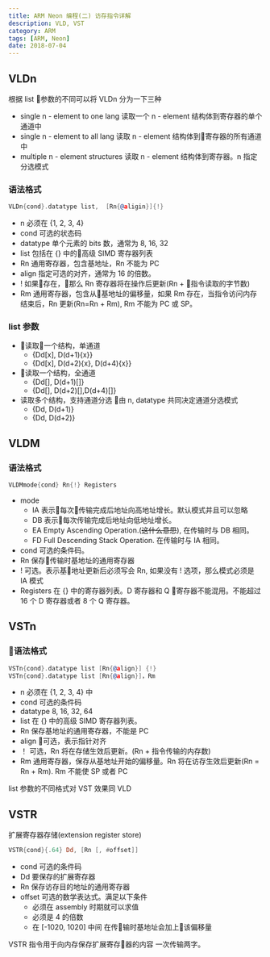 ```yaml
---
title: ARM Neon 编程(二) 访存指令详解
description: VLD, VST
category: ARM
tags: [ARM, Neon]
date: 2018-07-04
---
```


## VLDn

根据 list 参数的不同可以将 VLDn 分为一下三种

- single n - element to one lang
    读取一个 n - element 结构体到寄存器的单个通道中
- single n - element to all lang
    读取 n - element 结构体到寄存器的所有通道中
- multiple n - element structures
    读取 n - element 结构体到寄存器。n 指定分选模式

### 语法格式

```asm
VLDn{cond}.datatype list,  [Rn{@aligin}]{!}
```

- n
    必须在 {1, 2, 3, 4}
- cond
    可选的状态码
- datatype
    单个元素的 bits 数，通常为 8, 16, 32
- list
    包括在 {} 中的高级 SIMD 寄存器列表
- Rn
    通用寄存器，包含基地址，Rn 不能为 PC
- align
    指定可选的对齐，通常为 16 的倍数。
- !
    如果存在，那么 Rn 寄存器将在操作后更新(Rn + 指令读取的字节数)
- Rm
    通用寄存器，包含从基地址的偏移量，如果 Rm 存在，当指令访问内存结束后，Rn 更新(Rn=Rn + Rm), Rm 不能为 PC 或 SP。

### list 参数

- 读取一个结构，单通道
  - {Dd[x], D(d+1){x}}
  - {Dd[x], D(d+2){x}, D(d+4){x}}
- 读取一个结构，全通道
  - {Dd[], D(d+1)[]}
  - {Dd[], D(d+2)[],D(d+4)[]}
- 读取多个结构，支持通道分选
  由 n, datatype 共同决定通道分选模式
  - {Dd, D(d+1)}
  - {Dd, D(d+2)}

## VLDM

### 语法格式

```asm
VLDMmode{cond} Rn{!} Registers
```

- mode
  - IA
    表示每次传输完成后地址向高地址增长。默认模式并且可以忽略
  - DB
    表示每次传输完成后地址向低地址增长。
  - EA
    Empty Ascending Operation.(~~这什么意思~~), 在传输时与 DB 相同。
  - FD
    Full Descending Stack Operation. 在传输时与 IA 相同。
- cond
  可选的条件码。
- Rn
  保存传输时基地址的通用寄存器
- !
  可选。表示基地址更新后必须写会 Rn, 如果没有 ! 选项，那么模式必须是 IA 模式
- Registers
  在 {} 中的寄存器列表。D 寄存器和 Q 寄存器不能混用。不能超过 16 个 D 寄存器或者 8 个 Q 寄存器。

## VSTn

### 语法格式

```asm
VSTn{cond}.datatype list [Rn{@align}] {!}
VSTn{cond}.datatype list [Rn{@align}]，Rm
```

- n
  必须在 {1, 2, 3, 4} 中
- cond
  可选的条件码
- datatype
  8, 16, 32, 64
- list
  在 {} 中的高级 SIMD 寄存器列表。
- Rn
  保存基地址的通用寄存器，不能是 PC
- align
  可选，表示指针对齐
- ！
  可选，Rn 将在存储生效后更新。(Rn + 指令传输的内存数)
- Rm
  通用寄存器，保存从基地址开始的偏移量。Rn 将在访存生效后更新(Rn = Rn + Rm). Rm 不能使 SP 或者 PC

list 参数的不同格式对 VST 效果同 VLD

## VSTR

扩展寄存器存储(extension register store)

```asm
VSTR{cond}{.64} Dd, [Rn [, #offset]]
```

- cond
  可选的条件码
- Dd
  要保存的扩展寄存器
- Rn
  保存访存目的地址的通用寄存器
- offset
  可选的数学表达式。满足以下条件
  - 必须在 assembly 时期就可以求值
  - 必须是 4 的倍数
  - 在 [-1020, 1020] 中间
  在传输时基地址会加上该偏移量

VSTR 指令用于向内存保存扩展寄存器的内容
一次传输两字。
